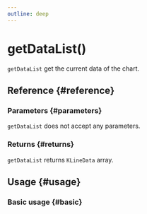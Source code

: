 ```yaml
---
outline: deep
---
```


# getDataList()
`getDataList` get the current data of the chart.

## Reference {#reference}
<!--@include: @/@views/api/references/instance/getDataList.md-->

### Parameters {#parameters}
`getDataList` does not accept any parameters.

### Returns {#returns}
`getDataList` returns `KLineData` array.

## Usage {#usage}
<script setup>
import GetDataList from '../../../@views/api/samples/getDataList/index.vue'
</script>

### Basic usage {#basic}
<GetDataList/>